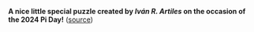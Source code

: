 **A nice little special puzzle created by *Iván R. Artiles* on the occasion of the 2024 Pi Day!** ([source](https://ivanr3d.com/projects/pi/))